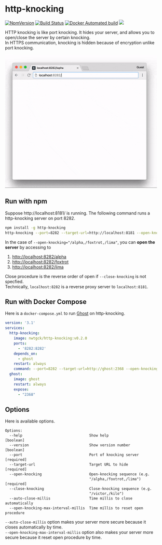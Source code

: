 # http-knocking

[![NpmVersion](https://img.shields.io/npm/v/http-knocking.svg)](https://www.npmjs.com/package/http-knocking)
 [![Build Status](https://travis-ci.com/nwtgck/http-knocking.svg?branch=develop)](https://travis-ci.com/nwtgck/http-knocking) [![Docker Automated build](https://img.shields.io/docker/automated/nwtgck/http-knocking.svg)](https://hub.docker.com/r/nwtgck/http-knocking/) [![](https://images.microbadger.com/badges/image/nwtgck/http-knocking.svg)](https://microbadger.com/images/nwtgck/http-knocking "Get your own image badge on microbadger.com")

HTTP knocking is like port knocking. It hides your server, and allows you to open/close the server by certain knocking.   
In HTTPS communication, knocking is hidden because of encryption unlike port knocking.

![demo1](demo_images/demo1.gif)

## Run with npm

Suppose http://localhost:8181/ is running. The following command runs a http-knocking server on port 8282.

```bash
npm install -g http-knocking
http-knocking --port=8282 --target-url=http://localhost:8181 --open-knocking="/alpha,/foxtrot,/lima"
```

In the case of `--open-knocking="/alpha,/foxtrot,/lima"`, you can **open the server** by accessing to

1. <http://localhost:8282/alpha>
1. <http://localhost:8282/foxtrot>
1. <http://localhost:8282/lima>  

Close procedure is the reverse order of open if `--close-knocking` is not specfied.  
Technically, `localhost:8282` is a reverse proxy server to `localhost:8181`.


## Run with Docker Compose

Here is a `docker-compose.yml` to run [Ghost](https://ghost.org/) on http-knocking.

```yaml
version: '3.1'
services:
  http-knocking:
    image: nwtgck/http-knocking:v0.2.0
    ports:
      - '8282:8282'
    depends_on:
      - ghost
    restart: always
    command: --port=8282 --target-url=http://ghost:2368 --open-knocking="/alpha,/foxtrot,/lima"
  ghost:
    image: ghost
    restart: always
    expose:
      - "2368"
```

## Options

Here is available options.

```
Options:
  --help                               Show help                       [boolean]
  --version                            Show version number             [boolean]
  --port                               Port of knocking server        [required]
  --target-url                         Target URL to hide             [required]
  --open-knocking                      Open-knocking sequence (e.g.
                                       "/alpha,/foxtrot,/lima")       [required]
  --close-knocking                     Close-knocking sequence (e.g.
                                       "/victor,/kilo")
  --auto-close-millis                  Time millis to close automatically
  --open-knocking-max-interval-millis  Time millis to reset open procedure
```

 `--auto-close-millis` option makes your server more secure because it closes automatically by time.  
 `--open-knocking-max-interval-millis` option also makes your server more secure because it reset open procedure by time.